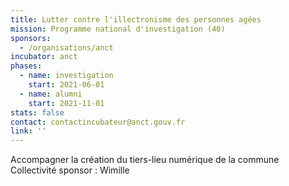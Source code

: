 ```yaml
---
title: Lutter contre l'illectronisme des personnes agées
mission: Programme national d'investigation (40)
sponsors:
  - /organisations/anct
incubator: anct
phases:
  - name: investigation
    start: 2021-06-01
  - name: alumni
    start: 2021-11-01
stats: false
contact: contactincubateur@anct.gouv.fr
link: ''
---
```

Accompagner la création du tiers-lieu numérique de la commune
Collectivité sponsor : Wimille
